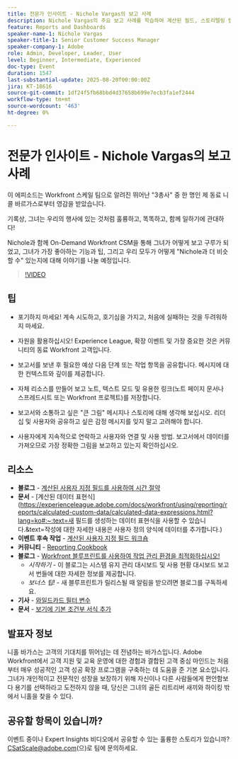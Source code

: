 ```yaml
---
title: 전문가 인사이트 - Nichole Vargas의 보고 사례
description: Nichole Vargas의 주요 보고 사례를 학습하여 계산된 필드, 스토리텔링 팁 및 커뮤니티 주도 리소스를 통해 Workfront 보고 기술을 향상시킵니다.
feature: Reports and Dashboards
speaker-name-1: Nichole Vargas
speaker-title-1: Senior Customer Success Manager
speaker-company-1: Adobe
role: Admin, Developer, Leader, User
level: Beginner, Intermediate, Experienced
doc-type: Event
duration: 1547
last-substantial-update: 2025-08-20T00:00:00Z
jira: KT-18616
source-git-commit: 1df24f5fb68bbd4d37658b699e7ecb3fa1ef2444
workflow-type: tm+mt
source-wordcount: '463'
ht-degree: 0%

---
```



# 전문가 인사이트 - Nichole Vargas의 보고 사례

이 에피소드는 Workfront 스케일 팀으로 알려진 뛰어난 &quot;3총사&quot; 중 한 명인 제 동료 니콜 바르가스로부터 영감을 받았습니다.

기록상, 그녀는 우리의 행사에 있는 것처럼 훌륭하고, 똑똑하고, 함께 일하기에 관대하다! 

Nichole과 함께 On-Demand Workfront CSM을 통해 그녀가 어떻게 보고 구루가 되었고, 그녀가 가장 좋아하는 기능과 팁, 그리고 우리 모두가 어떻게 &quot;Nichole과 더 비슷할 수&quot; 있는지에 대해 이야기를 나눌 예정입니다. 

>[!VIDEO](https://video.tv.adobe.com/v/3469972/?learn=on&enablevpops&captions=kor)

## 팁

* 포기하지 마세요! 계속 시도하고, 호기심을 가지고, 처음에 실패하는 것을 두려워하지 마세요. 
* 자원을 활용하십시오! Experience League, 확장 이벤트 및 가장 중요한 것은 커뮤니티의 동료 Workfront 고객입니다. 
* 보고서를 보낸 후 필요한 예상 다음 단계 또는 작업 항목을 공유합니다. 메시지에 대한 컨텍스트와 깊이를 제공합니다.

* 자체 리소스를 만들어 보고 노트, 텍스트 모드 및 유용한 링크(노트 페이지 문서나 스프레드시트 또는 Workfront 프로젝트)를 저장합니다. 
* 보고서와 소통하고 싶은 &quot;큰 그림&quot; 메시지나 스토리에 대해 생각해 보십시오. 리더십 및 사용자와 공유하고 싶은 감정 메시지를 잊지 말고 고려해야 합니다. 
* 사용자에게 지속적으로 연락하고 사용자와 연결 및 사용 방법. 보고서에서 데이터를 가져오므로 가장 정확한 그림을 보고하고 있는지 확인하십시오. 

## 리소스

* **블로그** - [계산된 사용자 지정 필드를 사용하여 시간 절약](https://experienceleaguecommunities.adobe.com/t5/workfront-blogs/save-time-using-calculated-fields-to-capture-dates-details-and/ba-p/518237?profile.language=ko)
* **문서** - [계산된 데이터 표현식]&#x200B;(https://experienceleague.adobe.com/docs/workfront/using/reporting/reports/calculated-custom-data/calculated-data-expressions.html?lang=ko#:~:text=새 필드를 생성하는 데이터 표현식을 사용할 수 있습니다.&amp;text=작성에 대한 자세한 내용은 사용자 정의 양식에 데이터를 추가합니다.)
* **이벤트 후속 작업** - [계산된 사용자 지정 필드 워크숍](https://experienceleaguecommunities.adobe.com/t5/workfront-discussions/follow-up-calculated-custom-fields-workshop/td-p/592725?profile.language=ko)
* **커뮤니티** - [Reporting Cookbook](https://experienceleaguecommunities.adobe.com/t5/workfront-discussions/the-first-ever-adobe-workfront-customer-reporting-cookbook-is/m-p/478722?profile.language=ko#M1406)
* **블로그** - [Workfront 블루프린트를 사용하여 작업 관리 환경을 최적화하십시오!](https://experienceleaguecommunities.adobe.com/t5/workfront-blogs/use-workfront-blueprints-to-optimize-your-work-management/ba-p/547147?profile.language=ko)
   * *시작하기* - 이 블로그는 시스템 유지 관리 대시보드 및 사용 현황 대시보드 보고서 번들에 대한 자세한 정보를 제공합니다. 
   * *보너스 팁!* - 새 블루프린트가 릴리스될 때 알림을 받으려면 블로그를 구독하세요. 
* **기사** - [와일드카드 필터 변수](https://experienceleague.adobe.com/docs/workfront/using/reporting/reports/report-elements/understand-wildcard-filter-variables.html?lang=ko)
* **문서** - [보기에 기본 조건부 서식 추가](https://experienceleague.adobe.com/docs/workfront-learn/tutorials-workfront/reporting/basic-reporting/add-basic-conditional-formatting-to-a-view.html?lang=ko)

## 발표자 정보

니홀 바가스는 고객의 기대치를 뛰어넘는 데 전념하는 바가스입니다. Adobe Workfront에서 고객 지원 및 교육 운영에 대한 경험과 결합된 고객 중심 마인드는 처음부터 매우 성공적인 고객 성공 확장 프로그램을 구축하는 데 도움을 준 기본 요소입니다. 그녀가 개인적이고 전문적인 성장을 보장하기 위해 자신이나 다른 사람들에게 편안함보다 용기를 선택하라고 도전하지 않을 때, 당신은 그녀의 골든 리트리버 새끼와 하이킹 밖에서 니홀을 찾을 수 있다. 

## 공유할 항목이 있습니까?

이벤트 중이나 Expert Insights 비디오에서 공유할 수 있는 훌륭한 스토리가 있습니까? [CSatScale@adobe.com](mailto:CSatScale@adobe.com)(으)로 팀에 문의하세요.


